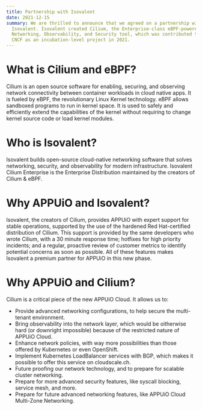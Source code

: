 ```yaml
---
title: Partnership with Isovalent
date: 2021-12-15
summary: We are thrilled to announce that we agreed on a partnership with
  Isovalent. Isovalent created Cilium, the Enterprise-class eBPF-powered
  Networking, Observability, and Security tool, which was contributed to the
  CNCF as an incubation-level project in 2021.
---
```

# What is Cilium and eBPF?

Cilium is an open source software for enabling, securing, and observing network connectivity between container workloads in cloud native apps. It is fueled by eBPF, the revolutionary Linux Kernel technology. eBPF allows sandboxed programs to run in kernel space. It is used to safely and efficiently extend the capabilities of the kernel without requiring to change kernel source code or load kernel modules.

# Who is Isovalent?

Isovalent builds open-source cloud-native networking software that solves networking, security, and observability for modern infrastructure. Isovalent Cilium Enterprise is the  Enterprise Distribution maintained by the creators of Cilium & eBPF.

# Why APPUiO and Isovalent?

Isovalent, the creators of Cilium, provides APPUiO with expert support for stable operations, supported by the use of the hardened Red Hat-certified distribution of Cilium. This support is provided by the same developers who wrote Cilium, with a 30 minute response time; hotfixes for high priority incidents; and a regular, proactive review of customer metrics to identify potential concerns as soon as possible. All of these features makes Isovalent a premium partner for APPUiO in this new phase.

# Why APPUiO and Cilium?

Cilium is a critical piece of the new APPUiO Cloud. It allows us to:

* Provide advanced networking configurations, to help secure the multi-tenant environment.
* Bring observability into the network layer, which would be oitherwise hard (or downright impossible) because of the restricted nature of APPUiO Cloud.
* Enhance network policies, with way more possibilities than those offered by Kubernetes or even OpenShift.
* Implement Kubernetes LoadBalancer services with BGP, which makes it possible to offer this service on cloudscale.ch.
* Future proofing our network technology, and to prepare for scalable cluster networking.
* Prepare for more advanced security features, like syscall blocking, service mesh, and more.
* Prepare for future advanced networking features, like APPUiO Cloud Multi-Zone Networking.